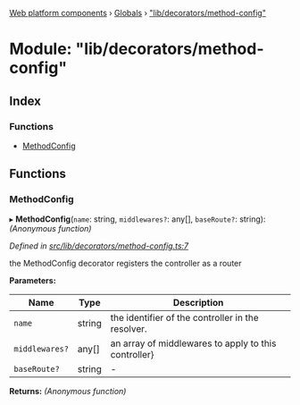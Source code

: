 [Web platform components](../README.md) › [Globals](../globals.md) › ["lib/decorators/method-config"](_lib_decorators_method_config_.md)

# Module: "lib/decorators/method-config"

## Index

### Functions

* [MethodConfig](_lib_decorators_method_config_.md#methodconfig)

## Functions

###  MethodConfig

▸ **MethodConfig**(`name`: string, `middlewares?`: any[], `baseRoute?`: string): *(Anonymous function)*

*Defined in [src/lib/decorators/method-config.ts:7](https://github.com/nodulusteam/methodus.dev/blob/0650919/modules/platform/platform-web/src/lib/decorators/method-config.ts#L7)*

the MethodConfig decorator registers the controller as a router

**Parameters:**

Name | Type | Description |
------ | ------ | ------ |
`name` | string | the identifier of the controller in the resolver. |
`middlewares?` | any[] | an array of middlewares to apply to this controller}  |
`baseRoute?` | string | - |

**Returns:** *(Anonymous function)*
